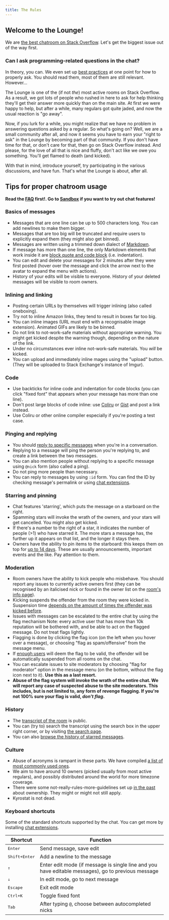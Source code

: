 ```yaml
---
title: The Rules
---
```

## Welcome to the Lounge!

We are [the best chatroom on Stack Overflow](http://chat.stackoverflow.com/transcript/10?m=8225803#8225803).
Let's get the biggest issue out of the way first.

### Can I ask programming-related questions in the chat?

In theory, you can. We even set up [best practices](/the-law/asking-q) at one point for how to properly ask.
You should read them, most of them are still relevant. However...

The Lounge is one of the (if not *the*) most active rooms on Stack Overflow. As a result, we got lots
of people who rushed in here to ask for help thinking they'll get their answer more quickly than on
the main site. At first we were happy to help, but after a while, many regulars got quite jaded,
and now the usual reaction is "go away".

Now, if you lurk for a while, you might realize that we have no problem in answering questions asked
by a regular. So what's going on? Well, we are a small community after all, and now it seems you have
to earn your "right to ask" in the Lounge by becoming part of that community. If you don't have time
for that, or don't care for that, then go on Stack Overflow instead. And please, for the love of all
that is nice and fluffy, don't act like we owe you something. You'll get flamed to death (and kicked).

With that in mind, introduce yourself, try participating in the various discussions, and have fun.
That's what the Lounge is about, after all.

## Tips for proper chatroom usage

**Read the [FAQ](http://chat.stackoverflow.com/faq) first!. Go to [Sandbox](http://chat.stackoverflow.com/rooms/1/sandbox)
if you want to try out chat features!**

### Basics of messages

* Messages that are one line can be up to 500 characters long. You can add newlines to make them bigger.
* Messages that are too big will be truncated and require users to explicitly expand them (they might also get binned).
* Messages are written using a trimmed down dialect of [Markdown](http://chat.stackoverflow.com/faq#formatting).
* If message has more than one line, the only Markdown elements that work inside it are
  [block quote and code block](http://meta.stackoverflow.com/questions/70141/70142#70142) (i.e. indentation).
* You can edit and delete your messages for 2 minutes after they were first posted
  (hover over the message and click the arrow next to the avatar to expand the menu with actions).
* History of your edits will be visible to everyone. History of your deleted messages will be visible to room owners.

### Inlining and linking

* Posting certain URLs by themselves will trigger inlining (also called oneboxing).
* Try not to inline Amazon links, they tend to result in boxes far too big.
* You can inline images (URL must end with a recognisable image extension). Animated GIFs are likely to be binned.
* Do not link to not-work-safe materials without appropriate warning. You might get kicked despite the warning though, depending on the nature of the link.
* Under no circumstances ever inline not-work-safe materials. You *will* be kicked.
* You can upload and immediately inline mages using the "upload" button. (They will be uploaded to Stack Exchange's instance of Imgur).

### Code

* Use backticks for inline code and indentation for code blocks (you can click "fixed font" that appears when your message has more
  than one line).
* Don't post large blocks of code inline: use [Coliru](http://coliru.stacked-crooked.com/) or [Gist](https://gist.github.com/)
  and post a link instead.
* Use Coliru or other online compiler especially if you're posting a test case.

### Pinging and replying

* You should [reply to specific messages](https://i.imgur.com/5zrvaV1.gif) when you're in a conversation.
* Replying to a message will ping the person you're replying to, and create a link between the two messages.
* You can also mention people without replying to a specific message using `@nick` form (also called a ping).
* Do not ping more people than necessary.
* You can reply to messages by using `:id` form. You can find the ID by checking message's permalink or
  using [chat extensions](https://github.com/rchern/StackExchangeScripts/).

### Starring and pinning

* Chat features 'starring', which puts the message on a starboard on the right.
* Spamming stars will invoke the wrath of the owners, and your stars will get cancelled. You might also get kicked.
* If there's a number to the right of a star, it indicates the number of people (>1) who have starred it.
  The more stars a message has, the further up it appears on that list, and the longer it stays there.
* Owners have the ability to pin items to the starboard: this keeps them on top for [up to 14 days](http://meta.stackoverflow.com/questions/76929/76949#76949).
  These are usually announcements, important events and the like. Pay attention to them.

### Moderation

* Room owners have the ability to kick people who misbehave. You should report any issues to
  currently active owners first (they can be recognised by an italicised nick or found in the
  owner list on the [room's info page](http://chat.stackoverflow.com/rooms/info/10/loungec)).
* Kicking suspends the offender from the room they were kicked in. Suspension time
  [depends on the amount of times the offender was kicked before](http://meta.stackexchange.com/questions/229905/239226#239226).
* Issues with messages can be escalated to the entire chat by using the flag mechanism
  Note: every active user that has more than 10k reputation will be bothered with, and be able to act on
  the flagged message. Do not treat flags lightly.
* Flagging is done by clicking the flag icon (on the left when you hover over a message), or
  choosing "flag as spam/offensive" from the message menu.
* If [enough users](http://meta.stackoverflow.com/questions/100414/100439#100439) will deem the flag to be
  valid, the offender will be automatically suspended from all rooms on the chat.
* You can escalate issues to site moderators by choosing "flag for moderator" option in the message
  menu (on the bottom, without the flag icon next to it). **Use this as a last resort.**
* **Abuse of the flag system will invoke the wrath of the entire chat.
  We will report any case of suspected abuse to the site moderators.
  This includes, but is not limited to, any form of revenge flagging.
  If you're not 100% sure your flag is valid, *don't flag*.**

### History

* The [transcript of the room](http://chat.stackoverflow.com/transcript/10) is public.
* You can (try to) search the transcript using the search box in the upper right corner, or
  by visiting [the search page](http://chat.stackoverflow.com/search?room=10&q=).
* You can also [browse the history of starred messages](http://chat.stackoverflow.com/rooms/info/10/loungec?tab=stars).

### Culture

* Abuse of acronyms is rampant in these parts. We have compiled [a list of most commonly used ones](/the-law/acronyms).
* We aim to have around 10 owners (picked usually from most active regulars), and possibly
  distributed around the world for more timezone coverage.
* There were some not-really-rules-more-guidelines set up [in the past](http://chat.stackoverflow.com/transcript/10?m=2264159#2264159)
  about ownership. They might or might not still apply.
* Kyrostat is not dead.

### Keyboard shortcuts

Some of the standard shortcuts supported by the chat. You can get more by installing
[chat extensions](https://github.com/rchern/StackExchangeScripts/).

Shortcut                 | Function
------------------------ | --------
<kbd>Enter</kbd>         | Send message, save edit
<kbd>Shift+Enter</kbd>   | Add a newline to the message
<kbd>↑</kbd>             | Enter edit mode (if message is single line and you have editable messages), go to previous message
<kbd>↓</kbd>             | In edit mode, go to next message
<kbd>Escape</kbd>        | Exit edit mode
<kbd>Ctrl+K</kbd>        | Toggle fixed font
<kbd>Tab</kbd>           | After typing `@`, choose between autocompleted nicks
